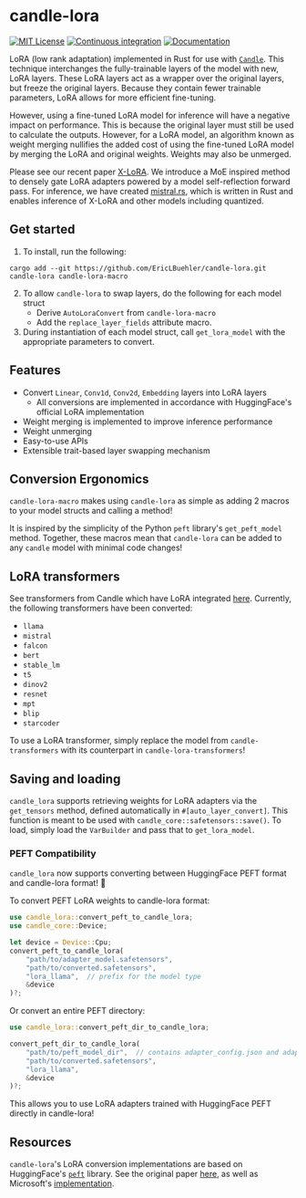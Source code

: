 # candle-lora
[![MIT License](https://img.shields.io/badge/License-MIT-informational)](LICENSE)
[![Continuous integration](https://github.com/EricLBuehler/candle-lora/actions/workflows/ci.yml/badge.svg)](https://github.com/EricLBuehler/candle-lora/actions/workflows/ci.yml)
[![Documentation](https://github.com/EricLBuehler/candle-lora/actions/workflows/docs.yml/badge.svg)](https://ericlbuehler.github.io/candle-lora/candle_lora/)

LoRA (low rank adaptation) implemented in Rust for use with [`Candle`](https://github.com/huggingface/candle/tree/main). This technique
interchanges the fully-trainable layers of the model with new, LoRA layers. These LoRA layers act as a wrapper over the original layers, but freeze
the original layers. Because they contain fewer trainable parameters, LoRA allows for more efficient fine-tuning. 

However, using a fine-tuned LoRA model for inference will have a negative impact on performance. This is because the original layer must still be used to calculate the outputs. However, for a LoRA model, an algorithm known as weight merging nullifies the added cost of using the
fine-tuned LoRA model by merging the LoRA and original weights. Weights may also be unmerged.

Please see our recent paper [X-LoRA](https://github.com/EricLBuehler/xlora). We introduce a MoE inspired method to densely gate LoRA adapters powered by a model self-reflection forward pass. For inference, we have created [mistral.rs](https://github.com/EricLBuehler/mistral.rs), which is written in Rust and enables inference of X-LoRA and other models including quantized.

## Get started
1) To install, run the following:
```
cargo add --git https://github.com/EricLBuehler/candle-lora.git candle-lora candle-lora-macro
```

2) To allow `candle-lora` to swap layers, do the following for each model struct
    - Derive `AutoLoraConvert` from `candle-lora-macro`
    - Add the `replace_layer_fields` attribute macro.
3) During instantiation of each model struct, call `get_lora_model` with the appropriate parameters to convert.

## Features
- Convert `Linear`, `Conv1d`, `Conv2d`, `Embedding` layers into LoRA layers
    - All conversions are implemented in accordance with HuggingFace's official LoRA implementation
- Weight merging is implemented to improve inference performance
- Weight unmerging
- Easy-to-use APIs
- Extensible trait-based layer swapping mechanism

## Conversion Ergonomics
`candle-lora-macro` makes using `candle-lora` as simple as adding 2 macros to your model structs and calling a method!

It is inspired by the simplicity of the Python `peft` library's `get_peft_model` method. 
Together, these macros mean that `candle-lora` can be added to any `candle` model with minimal code changes!

## LoRA transformers
See transformers from Candle which have LoRA integrated [here](candle-lora-transformers/examples/). Currently, the following
transformers have been converted:
- `llama`
- `mistral`
- `falcon`
- `bert`
- `stable_lm`
- `t5`
- `dinov2` 
- `resnet`
- `mpt`
- `blip`
- `starcoder`
    
To use a LoRA transformer, simply replace the model from `candle-transformers` with its counterpart in `candle-lora-transformers`!

## Saving and loading
`candle_lora` supports retrieving weights for LoRA adapters via the `get_tensors` method, defined automatically in `#[auto_layer_convert]`. This function is meant to be used with `candle_core::safetensors::save()`. To load, simply load the `VarBuilder` and pass that to `get_lora_model`.

### PEFT Compatibility
`candle_lora` now supports converting between HuggingFace PEFT format and candle-lora format! 🎉

To convert PEFT LoRA weights to candle-lora format:
```rust
use candle_lora::convert_peft_to_candle_lora;
use candle_core::Device;

let device = Device::Cpu;
convert_peft_to_candle_lora(
    "path/to/adapter_model.safetensors",
    "path/to/converted.safetensors",
    "lora_llama",  // prefix for the model type
    &device
)?;
```

Or convert an entire PEFT directory:
```rust
use candle_lora::convert_peft_dir_to_candle_lora;

convert_peft_dir_to_candle_lora(
    "path/to/peft_model_dir",  // contains adapter_config.json and adapter_model.safetensors
    "path/to/converted.safetensors",
    "lora_llama",
    &device
)?;
```

This allows you to use LoRA adapters trained with HuggingFace PEFT directly in candle-lora!

## Resources
`candle-lora`'s LoRA conversion implementations are based on HuggingFace's [`peft`](https://github.com/huggingface/peft/tree/main) library. See the original paper [here](https://arxiv.org/pdf/2106.09685.pdf), as well as Microsoft's [implementation](https://github.com/microsoft/LoRA).
